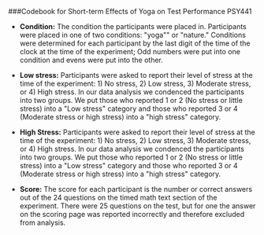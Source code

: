 
###Codebook for Short-term Effects of Yoga on Test Performance PSY441

* **Condition:** The condition the participants were placed in. Participants were placed in one of two conditions: "yoga"" or "nature." Conditions were determined for each participant by the last digit of the time of the clock at the time of the experiment; Odd numbers were put into one condition and evens were put into the other.

* **Low stress:** Participants were asked to report their level of stress at the time of the experiment: 1) No stress, 2) Low stress, 3) Moderate stress, or 4) High stress. In our data analysis we condenced the participants into two groups. We put those who reported 1 or 2 (No stress or little stress) into a "Low stress" category and those who reported 3 or 4 (Moderate stress or high stress) into a "high stress" category.

* **High Stress:** Participants were asked to report their level of stress at the time of the experiment: 1) No stress, 2) Low stress, 3) Moderate stress, or 4) High stress. In our data analysis we condenced the participants into two groups. We put those who reported 1 or 2 (No stress or little stress) into a "Low stress" category and those who reported 3 or 4 (Moderate stress or high stress) into a "high stress" category.

* **Score:** The score for each participant is the number or correct answers out of the 24 questions on the timed math text section of the experiment. There were 25 questions on the test, but for one the answer on the scoring page was reported incorrectly and therefore excluded from analysis.